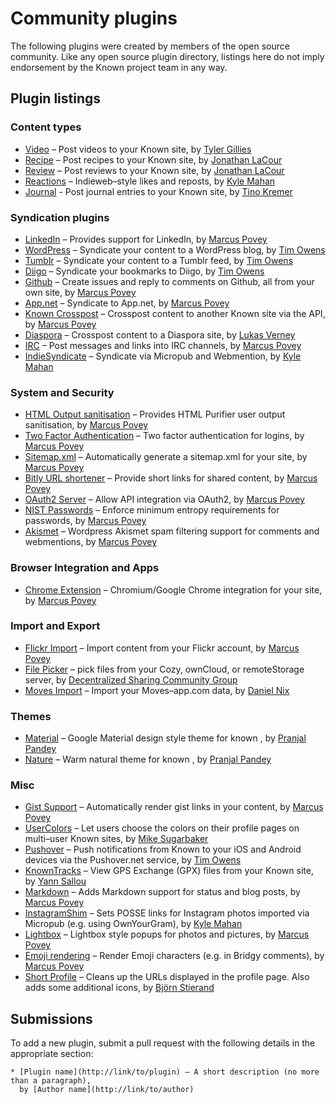# Community plugins

The following plugins were created by members of the open source community. Like any open source plugin directory,
listings here do not imply endorsement by the Known project team in any way.

## Plugin listings


### Content types

* [Video](https://github.com/tjgillies/Video) – Post videos to your Known site, by [Tyler Gillies][]
* [Recipe](https://github.com/cleverdevil/Known-Recipes) – Post recipes to your Known site, by [Jonathan LaCour][]
* [Review](https://github.com/cleverdevil/Known-Reviews) – Post reviews to your Known site, by [Jonathan LaCour][]
* [Reactions](https://github.com/kylewm/KnownReactions) – Indieweb–style likes and reposts, by [Kyle Mahan][] 
* [Journal](https://github.com/tinokremer/KnownJournal) - Post journal entries to your Known site, by [Tino Kremer][]

### Syndication plugins

* [LinkedIn](https://github.com/mapkyca/KnownLinkedin) – Provides support for LinkedIn, 
    by [Marcus Povey][]
* [WordPress](https://github.com/timmmmyboy/WordPress) – Syndicate your content to a WordPress blog, by [Tim Owens][]
* [Tumblr](https://github.com/timmmmyboy/Tumblr) – Syndicate your content to a Tumblr feed, by [Tim Owens][]
* [Diigo](https://github.com/timmmmyboy/Diigo) – Syndicate your bookmarks to Diigo, by [Tim Owens][]
* [Github](https://github.com/mapkyca/KnownGithub) – Create issues and reply to comments on Github, all from your own site, 
    by [Marcus Povey][]
* [App.net](https://github.com/mapkyca/KnownAppNet) – Syndicate to App.net, 
    by [Marcus Povey][]
* [Known Crosspost](https://github.com/mapkyca/KnownKnown) – Crosspost content to another Known site via the API, 
    by [Marcus Povey][]
* [Diaspora](https://github.com/Phyks/KnownDiaspora) – Crosspost content to a Diaspora site, by [Lukas Verney][]
* [IRC](https://github.com/mapkyca/KnownIRC) – Post messages and links into IRC channels, 
    by [Marcus Povey][]
* [IndieSyndicate](https://github.com/kylewm/KnownIndieSyndicate) – Syndicate via Micropub and Webmention, by [Kyle Mahan][]

### System and Security

* [HTML Output sanitisation](https://github.com/mapkyca/KnownHTMLPurifier) – Provides HTML Purifier user output sanitisation, 
    by [Marcus Povey][]
* [Two Factor Authentication](https://github.com/mapkyca/Known2FA) – Two factor authentication for logins, 
    by [Marcus Povey][]
* [Sitemap.xml](https://github.com/mapkyca/KnownSitemap) – Automatically generate a sitemap.xml for your site, 
    by [Marcus Povey][]
* [Bitly URL shortener](https://github.com/mapkyca/KnownBitlyShorten) – Provide short links for shared content, 
    by [Marcus Povey][]
* [OAuth2 Server](https://github.com/mapkyca/KnownOAuth2) – Allow API integration via OAuth2, 
    by [Marcus Povey][]
* [NIST Passwords](https://github.com/mapkyca/KnownNISTPasswords) – Enforce minimum entropy requirements for passwords, 
    by [Marcus Povey][]
* [Akismet](https://github.com/mapkyca/KnownAkismet) – Wordpress Akismet spam filtering support for comments and webmentions, 
    by [Marcus Povey][]


### Browser Integration and Apps

* [Chrome Extension](https://github.com/mapkyca/KnownChrome) – Chromium/Google Chrome integration for your site, 
    by [Marcus Povey][]

### Import and Export

* [Flickr Import](https://github.com/mapkyca/KnownFlickrImport) – Import content from your Flickr account, 
    by [Marcus Povey][]
* [File Picker](https://github.com/Decentralized–Sharing–Working–Group/idno–file–picker) – pick files from your
    Cozy, ownCloud, or remoteStorage server, by [Decentralized Sharing Community Group][decsharing]
* [Moves Import](https://github.com/danito/KnownImportMoves) – Import your Moves–app.com data, 
    by [Daniel Nix][]

### Themes

* [Material](https://github.com/physcocode/Material) – Google Material design style theme for known , by [Pranjal Pandey][]
* [Nature](https://github.com/physcocode/nature) – Warm natural theme for known , by [Pranjal Pandey][]


### Misc

* [Gist Support](https://github.com/mapkyca/IdnoGist) – Automatically render gist links in your content, 
    by [Marcus Povey][]
* [UserColors](https://github.com/misuba/UserColors) – Let users choose the colors on their profile pages on multi–user
    Known sites, by [Mike Sugarbaker][]
* [Pushover](https://github.com/timmmmyboy/Pushover) – Push notifications from Known to your iOS and Android devices via
   the Pushover.net service, by [Tim Owens][]
* [KnownTracks](https://github.com/klermor/KnownTracks) – View GPS Exchange (GPX) files from your Known site, by
   [Yann Sallou][]
* [Markdown](https://github.com/mapkyca/IdnoMarkdown) – Adds Markdown support for status and blog posts, 
   by [Marcus Povey][]
* [InstagramShim](https://github.com/kylewm/KnownInstagramShim) – Sets POSSE links for Instagram photos imported via Micropub (e.g. using OwnYourGram), by [Kyle Mahan][]
* [Lightbox](https://github.com/mapkyca/KnownLightbox) – Lightbox style popups for photos and pictures, 
    by [Marcus Povey][]
* [Emoji rendering](https://github.com/mapkyca/KnownEmoji) – Render Emoji characters (e.g. in Bridgy comments), 
    by [Marcus Povey][]
* [Short Profile](https://github.com/egoexpress/known-shortprofile) – Cleans up the URLs displayed in the profile page. Also adds some additional icons, by [Björn Stierand][]  

[Pranjal Pandey]: https://www.github.com/physcocode
[Daniel Nix]: https://nxd4n.nixekinder.be
[decsharing]: https://www.w3.org/community/decsharing/
[Jonathan LaCour]: https://cleverdevil.io
[Kyle Mahan]: https://kylewm.com
[Lukas Verney]: http://phyks.me/
[Marcus Povey]: https://www.marcus–povey.co.uk
[Mike Sugarbaker]: http://gibberish.com/
[Tim Owens]: http://timowens.io/
[Tyler Gillies]: http://tylergillies.club/
[Yann Sallou]: http://winds.fr/
[Tino Kremer]: https://tinokremer.nl/
[Björn Stierand]: https://bjoern.stierand.org/

## Submissions

To add a new plugin, submit a pull request with the following details in the appropriate section:

```
* [Plugin name](http://link/to/plugin) – A short description (no more than a paragraph), 
  by [Author name](http://link/to/author)
```
